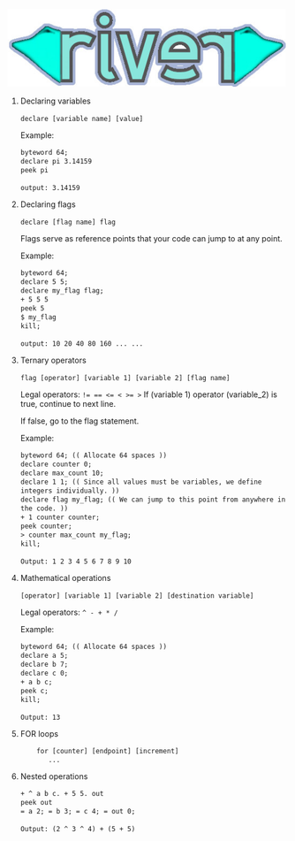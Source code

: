 ![](river.jpg)



1. Declaring variables

    `declare [variable name] [value]`
    
    Example:
    ```
   byteword 64;
   declare pi 3.14159
   peek pi
   
   output: 3.14159
   ```
2. Declaring flags
    
    `declare [flag name] flag`
    
    Flags serve as reference points that your code can jump to at any point.
    
    Example: 
    ```
    byteword 64;
    declare 5 5;
    declare my_flag flag;
    + 5 5 5
    peek 5 
    $ my_flag
    kill;
   
    output: 10 20 40 80 160 ... ...
    ```
    
3. Ternary operators
    
    `flag [operator] [variable 1] [variable 2] [flag name]`
    
    Legal operators: `!= == <= < >= >`
    If (variable 1) operator (variable_2) is true, continue to next line.
    
    If false, go to the flag statement.
    
    Example:
    ```
   byteword 64; (( Allocate 64 spaces ))
   declare counter 0;
   declare max_count 10;
   declare 1 1; (( Since all values must be variables, we define integers individually. ))
   declare flag my_flag; (( We can jump to this point from anywhere in the code. ))
   + 1 counter counter;
   peek counter;
   > counter max_count my_flag;
   kill;
   
   Output: 1 2 3 4 5 6 7 8 9 10
   
    ```
4. Mathematical operations
    
    `[operator] [variable 1] [variable 2] [destination variable]`
    
    Legal operators: `^ - + * / `
    
    Example:
    ```
   byteword 64; (( Allocate 64 spaces ))
   declare a 5;
   declare b 7;
   declare c 0;
   + a b c;
   peek c;
   kill;
   
   Output: 13
   
    ```
5. FOR loops
    ```
        for [counter] [endpoint] [increment]
           ...   
    ```                
   
6. Nested operations
    ```
    + ^ a b c. + 5 5. out
   peek out
   = a 2; = b 3; = c 4; = out 0;
   
   Output: (2 ^ 3 ^ 4) + (5 + 5)
    ```                                                                                                